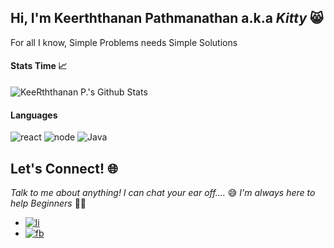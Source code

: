 ## Hi, I'm Keerththanan Pathmanathan a.k.a _Kitty_ 😸 
For all I know, Simple Problems needs Simple Solutions

#### Stats Time 📈
![KeeRththanan P.'s Github Stats](https://github-readme-stats.vercel.app/api?username=Keerththanan&show_icons=true&title_color=fff&icon_color=79ff97&text_color=9f9f9f&bg_color=151515)

#### Languages
![react](https://img.shields.io/badge/React-black?style=flat&logo=react) ![node](https://img.shields.io/badge/node.js-black?style=flat&logo=node.js) ![Java](https://img.shields.io/badge/java-black?style=flat&logo=java)

## Let's Connect! 🌐
*Talk to me about anything! I can chat your ear off....* 😅
*I'm always here to help Beginners* 🙌😘
- [![li](https://img.shields.io/badge/LinkedIn-0077B5?style=social&logo=Linkedin)](https://www.linkedin.com/in/keerththanan-pathmanathan/)
- [![fb](https://img.shields.io/badge/Facebook-1DA1F2?style=social&logo=Facebook)](https://www.facebook.com/keerthy.naathan/)


